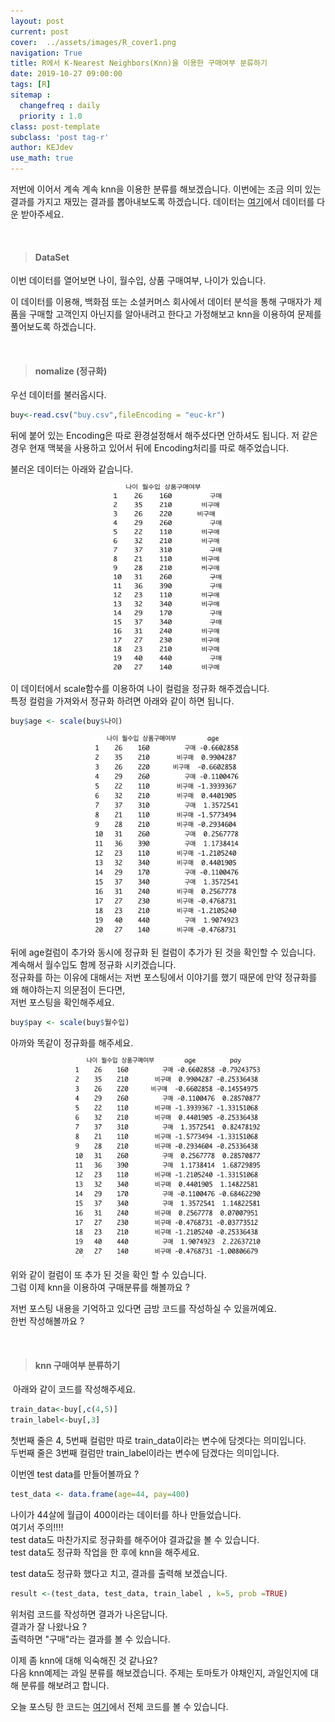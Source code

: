 ```yaml
---
layout: post
current: post
cover:  ../assets/images/R_cover1.png
navigation: True
title: R에서 K-Nearest Neighbors(Knn)을 이용한 구매여부 분류하기
date: 2019-10-27 09:00:00
tags: [R]
sitemap :
  changefreq : daily
  priority : 1.0
class: post-template
subclass: 'post tag-r'
author: KEJdev
use_math: true
---  
```


저번에 이어서 계속 계속 knn을 이용한 분류를 해보겠습니다. 이번에는 조금 의미 있는 결과를 가지고 재밌는 결과를 뽑아내보도록 하겠습니다. 데이터는 [여기](https://github.com/KEJdev/DataSet)에서 데이터를 다운 받아주세요.

<br>


> #### DataSet  

이번 데이터를 열어보면 나이, 월수입, 상품 구매여부, 나이가 있습니다.  

이 데이터를 이용해, 백화점 또는 소셜커머스 회사에서 데이터 분석을 통해 구매자가 제품을 구매할 고객인지 아닌지를 알아내려고 한다고 가정해보고 knn을 이용하여 문제를 풀어보도록 하겠습니다.  

<br>



> #### nomalize (정규화)

우선 데이터를 불러옵시다.  

```r
buy<-read.csv("buy.csv",fileEncoding = "euc-kr") 
```

뒤에 붙어 있는 Encoding은 따로 환경설정해서 해주셨다면 안하셔도 됩니다. 저 같은 경우 현재 맥북을 사용하고 있어서 뒤에 Encoding처리를 따로 해주었습니다.  

불러온 데이터는 아래와 같습니다.  

<center><img src="../assets/images/dataset1.png" width="180" height="300"></center>   

이 데이터에서 scale함수를 이용하여 나이 컬럼을 정규화 해주겠습니다.  
특정 컬럼을 가져와서 정규화 하려면 아래와 같이 하면 됩니다.  

```r
buy$age <- scale(buy$나이)
```

<center><img src="../assets/images/dataset2.png" width="240" height="320"></center>   

뒤에 age컬럼이 추가와 동시에 정규화 된 컬럼이 추가가 된 것을 확인할 수 있습니다.  
계속해서 월수입도 함께 정규화 시키겠습니다.   
정규화를 하는 이유에 대해서는 저번 포스팅에서 이야기를 했기 때문에 만약 정규화를 왜 해야하는지 의문점이 든다면,  
저번 포스팅을 확인해주세요.  

```r
buy$pay <- scale(buy$월수입)
```

아까와 똑같이 정규화를 해주세요.  

<center><img src="../assets/images/dataset3.png" width="300" height="320"></center> 

위와 같이 컬럼이 또 추가 된 것을 확인 할 수 있습니다.  
그럼 이제 knn을 이용하여 구매분류를 해볼까요 ?  

저번 포스팅 내용을 기억하고 있다면 금방 코드를 작성하실 수 있을꺼예요.  
한번 작성해볼까요 ?  

<br>


> #### knn 구매여부 분류하기   
 
 아래와 같이 코드를 작성해주세요. 

```r
train_data<-buy[,c(4,5)]
train_label<-buy[,3]
```

첫번째 줄은 4, 5번째 컬럼만 따로 train_data이라는 변수에 담겟다는 의미입니다.   
두번째 줄은 3번째 컬럼만 train_label이라는 변수에 담겠다는 의미입니다.  

이번엔 test data를 만들어볼까요 ? 

```r
test_data <- data.frame(age=44, pay=400)
```

나이가 44살에 월급이 400이라는 데이터를 하나 만들었습니다.  
여기서 주의!!!!  
test data도 마찬가지로 정규화를 해주어야 결과값을 볼 수 있습니다.  
test data도 정규화 작업을 한 후에 knn을 해주세요.  

test data도 정규화 했다고 치고, 결과를 출력해 보겠습니다.  

```r
result <-(test_data, test_data, train_label , k=5, prob =TRUE)
```

위처럼 코드를 작성하면 결과가 나온답니다.  
결과가 잘 나왔나요 ?  
출력하면 "구매"라는 결과를 볼 수 있습니다.  

이제 좀 knn에 대해 익숙해진 것 같나요?  
다음 knn예제는 과일 분류를 해보겠습니다. 주제는 토마토가 야채인지, 과일인지에 대해 분류를 해보려고 합니다.  

오늘 포스팅 한 코드는 [여기](https://github.com/KEJdev/R-Example)에서 전체 코드를 볼 수 있습니다.  









